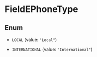

# FieldEPhoneType

## Enum


* `LOCAL` (value: `"Local"`)

* `INTERNATIONAL` (value: `"International"`)



